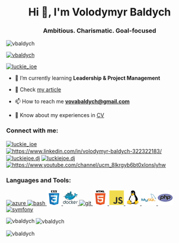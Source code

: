 <h1 align="center">Hi 👋, I'm Volodymyr Baldych</h1>
<h3 align="center">Ambitious. Charismatic. Goal-focused</h3>

<p align="left"> <img src="https://komarev.com/ghpvc/?username=vbaldych&label=Profile%20views&color=0e75b6&style=flat" alt="vbaldych" /> </p>

<p align="left"> <a href="https://github.com/ryo-ma/github-profile-trophy"><img src="https://github-profile-trophy.vercel.app/?username=vbaldych" alt="vbaldych" /></a> </p>

<p align="left"> <a href="https://twitter.com/luckie_joe" target="blank"><img src="https://img.shields.io/twitter/follow/luckie_joe?logo=twitter&style=for-the-badge" alt="luckie_joe" /></a> </p>

- 🌱 I’m currently learning **Leadership & Project Management**

- 📝 Check [my article](https://lembergsolutions.com/blog/how-integrate-ckeditor5-plugin-drupal-9-10-module)

- 📫 How to reach me **vovabaldych@gmail.com**

- 📄 Know about my experiences in [CV](https://docs.google.com/document/d/1vJVXWO2AM5OvL_qPK4u1Y9cRmKM-Gvde/edit?usp=sharing&ouid=106610948144538414027&rtpof=true&sd=true)

<h3 align="left">Connect with me:</h3>
<p align="left">
<a href="https://twitter.com/luckie_joe" target="blank"><img align="center" src="https://raw.githubusercontent.com/rahuldkjain/github-profile-readme-generator/master/src/images/icons/Social/twitter.svg" alt="luckie_joe" height="30" width="40" /></a>
<a href="https://linkedin.com/in/https://www.linkedin.com/in/volodymyr-baldych-322322183/" target="blank"><img align="center" src="https://raw.githubusercontent.com/rahuldkjain/github-profile-readme-generator/master/src/images/icons/Social/linked-in-alt.svg" alt="https://www.linkedin.com/in/volodymyr-baldych-322322183/" height="30" width="40" /></a>
<a href="https://fb.com/luckiejoe.dj" target="blank"><img align="center" src="https://raw.githubusercontent.com/rahuldkjain/github-profile-readme-generator/master/src/images/icons/Social/facebook.svg" alt="luckiejoe.dj" height="30" width="40" /></a>
<a href="https://instagram.com/luckiejoe.dj" target="blank"><img align="center" src="https://raw.githubusercontent.com/rahuldkjain/github-profile-readme-generator/master/src/images/icons/Social/instagram.svg" alt="luckiejoe.dj" height="30" width="40" /></a>
<a href="https://www.youtube.com/c/https://www.youtube.com/channel/ucm_8lkrgyb6bt0xlonslyhw" target="blank"><img align="center" src="https://raw.githubusercontent.com/rahuldkjain/github-profile-readme-generator/master/src/images/icons/Social/youtube.svg" alt="https://www.youtube.com/channel/ucm_8lkrgyb6bt0xlonslyhw" height="30" width="40" /></a>
</p>

<h3 align="left">Languages and Tools:</h3>
<p align="left"> <a href="https://azure.microsoft.com/en-in/" target="_blank" rel="noreferrer"> <img src="https://www.vectorlogo.zone/logos/microsoft_azure/microsoft_azure-icon.svg" alt="azure" width="40" height="40"/> </a> <a href="https://www.gnu.org/software/bash/" target="_blank" rel="noreferrer"> <img src="https://www.vectorlogo.zone/logos/gnu_bash/gnu_bash-icon.svg" alt="bash" width="40" height="40"/> </a> <a href="https://www.w3schools.com/css/" target="_blank" rel="noreferrer"> <img src="https://raw.githubusercontent.com/devicons/devicon/master/icons/css3/css3-original-wordmark.svg" alt="css3" width="40" height="40"/> </a> <a href="https://www.docker.com/" target="_blank" rel="noreferrer"> <img src="https://raw.githubusercontent.com/devicons/devicon/master/icons/docker/docker-original-wordmark.svg" alt="docker" width="40" height="40"/> </a> <a href="https://git-scm.com/" target="_blank" rel="noreferrer"> <img src="https://www.vectorlogo.zone/logos/git-scm/git-scm-icon.svg" alt="git" width="40" height="40"/> </a> <a href="https://www.w3.org/html/" target="_blank" rel="noreferrer"> <img src="https://raw.githubusercontent.com/devicons/devicon/master/icons/html5/html5-original-wordmark.svg" alt="html5" width="40" height="40"/> </a> <a href="https://developer.mozilla.org/en-US/docs/Web/JavaScript" target="_blank" rel="noreferrer"> <img src="https://raw.githubusercontent.com/devicons/devicon/master/icons/javascript/javascript-original.svg" alt="javascript" width="40" height="40"/> </a> <a href="https://www.linux.org/" target="_blank" rel="noreferrer"> <img src="https://raw.githubusercontent.com/devicons/devicon/master/icons/linux/linux-original.svg" alt="linux" width="40" height="40"/> </a> <a href="https://www.mysql.com/" target="_blank" rel="noreferrer"> <img src="https://raw.githubusercontent.com/devicons/devicon/master/icons/mysql/mysql-original-wordmark.svg" alt="mysql" width="40" height="40"/> </a> <a href="https://www.php.net" target="_blank" rel="noreferrer"> <img src="https://raw.githubusercontent.com/devicons/devicon/master/icons/php/php-original.svg" alt="php" width="40" height="40"/> </a> <a href="https://symfony.com" target="_blank" rel="noreferrer"> <img src="https://symfony.com/logos/symfony_black_03.svg" alt="symfony" width="40" height="40"/> </a> </p>

<p><img align="left" src="https://github-readme-stats.vercel.app/api/top-langs?username=vbaldych&show_icons=true&locale=en&layout=compact" alt="vbaldych" /></p>

<p>&nbsp;<img align="center" src="https://github-readme-stats.vercel.app/api?username=vbaldych&show_icons=true&locale=en" alt="vbaldych" /></p>

<p><img align="center" src="https://github-readme-streak-stats.herokuapp.com/?user=vbaldych&" alt="vbaldych" /></p>
